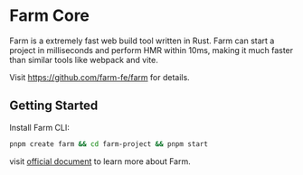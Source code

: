 # Farm Core

Farm is a extremely fast web build tool written in Rust. Farm can start a project in milliseconds and perform HMR within 10ms, making it much faster than similar tools like webpack and vite.

Visit https://github.com/farm-fe/farm for details.

## Getting Started

Install Farm CLI:

```sh
pnpm create farm && cd farm-project && pnpm start
```

visit [official document](https://farm-fe.github.io/) to learn more about Farm.
